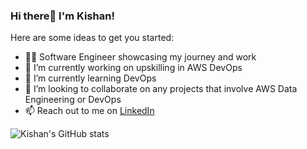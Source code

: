 ### Hi there👋 I'm Kishan!

Here are some ideas to get you started:

- 👨‍💻 Software Engineer showcasing my journey and work 
- 🔭 I’m currently working on upskilling in AWS DevOps
- 🌱 I’m currently learning DevOps
- 👯 I’m looking to collaborate on any projects that involve AWS Data Engineering or DevOps
- 📫 Reach out to me on [LinkedIn](www.linkedin.com/in/kishan-vaja-744996162)

<!-- GitHub stats from [![Anurag's GitHub stats](https://github-readme-stats.vercel.app/api?username=anuraghazra)](https://github.com/anuraghazra/github-readme-stats) -->

![Kishan's GitHub stats](https://github-readme-stats.vercel.app/api?username=KishGit153&show_icons=true&theme=dracula)



